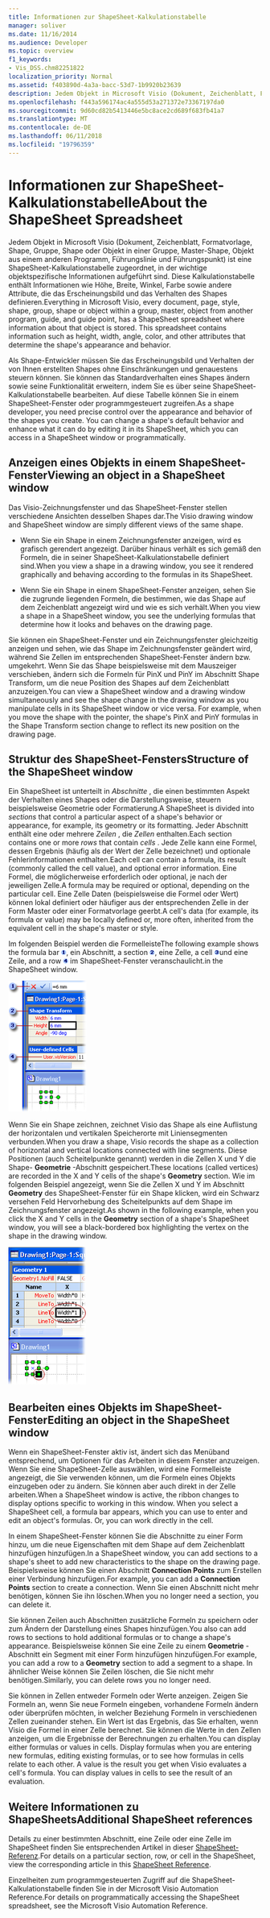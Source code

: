 ```yaml
---
title: Informationen zur ShapeSheet-Kalkulationstabelle
manager: soliver
ms.date: 11/16/2014
ms.audience: Developer
ms.topic: overview
f1_keywords:
- Vis_DSS.chm82251822
localization_priority: Normal
ms.assetid: f403890d-4a3a-bacc-53d7-1b9920b23639
description: Jedem Objekt in Microsoft Visio (Dokument, Zeichenblatt, Formatvorlage, Shape, Gruppe, Shape oder Objekt in einer Gruppe, Master-Shape, Objekt aus einem anderen Programm, Führungslinie und Führungspunkt) ist eine ShapeSheet-Kalkulationstabelle zugeordnet, in der wichtige objektspezifische Informationen aufgeführt sind. Diese Kalkulationstabelle enthält Informationen wie Höhe, Breite, Winkel, Farbe sowie andere Attribute, die das Erscheinungsbild und das Verhalten des Shapes definieren.
ms.openlocfilehash: f443a596174ac4a555d53a271372e73367197da0
ms.sourcegitcommit: 9d60cd82b5413446e5bc8ace2cd689f683fb41a7
ms.translationtype: MT
ms.contentlocale: de-DE
ms.lasthandoff: 06/11/2018
ms.locfileid: "19796359"
---
```

# <a name="about-the-shapesheet-spreadsheet"></a><span data-ttu-id="b7dff-104">Informationen zur ShapeSheet-Kalkulationstabelle</span><span class="sxs-lookup"><span data-stu-id="b7dff-104">About the ShapeSheet Spreadsheet</span></span>

<span data-ttu-id="b7dff-p102">Jedem Objekt in Microsoft Visio (Dokument, Zeichenblatt, Formatvorlage, Shape, Gruppe, Shape oder Objekt in einer Gruppe, Master-Shape, Objekt aus einem anderen Programm, Führungslinie und Führungspunkt) ist eine ShapeSheet-Kalkulationstabelle zugeordnet, in der wichtige objektspezifische Informationen aufgeführt sind. Diese Kalkulationstabelle enthält Informationen wie Höhe, Breite, Winkel, Farbe sowie andere Attribute, die das Erscheinungsbild und das Verhalten des Shapes definieren.</span><span class="sxs-lookup"><span data-stu-id="b7dff-p102">Everything in Microsoft Visio, every document, page, style, shape, group, shape or object within a group, master, object from another program, guide, and guide point, has a ShapeSheet spreadsheet where information about that object is stored. This spreadsheet contains information such as height, width, angle, color, and other attributes that determine the shape's appearance and behavior.</span></span>
  
<span data-ttu-id="b7dff-p103">Als Shape-Entwickler müssen Sie das Erscheinungsbild und Verhalten der von Ihnen erstellten Shapes ohne Einschränkungen und genauestens steuern können. Sie können das Standardverhalten eines Shapes ändern sowie seine Funktionalität erweitern, indem Sie es über seine ShapeSheet-Kalkulationstabelle bearbeiten. Auf diese Tabelle können Sie in einem ShapeSheet-Fenster oder programmgesteuert zugreifen.</span><span class="sxs-lookup"><span data-stu-id="b7dff-p103">As a shape developer, you need precise control over the appearance and behavior of the shapes you create. You can change a shape's default behavior and enhance what it can do by editing it in its ShapeSheet, which you can access in a ShapeSheet window or programmatically.</span></span>
  
## <a name="viewing-an-object-in-a-shapesheet-window"></a><span data-ttu-id="b7dff-109">Anzeigen eines Objekts in einem ShapeSheet-Fenster</span><span class="sxs-lookup"><span data-stu-id="b7dff-109">Viewing an object in a ShapeSheet window</span></span>

<span data-ttu-id="b7dff-110">Das Visio-Zeichnungsfenster und das ShapeSheet-Fenster stellen verschiedene Ansichten desselben Shapes dar.</span><span class="sxs-lookup"><span data-stu-id="b7dff-110">The Visio drawing window and ShapeSheet window are simply different views of the same shape.</span></span>
  
- <span data-ttu-id="b7dff-111">Wenn Sie ein Shape in einem Zeichnungsfenster anzeigen, wird es grafisch gerendert angezeigt. Darüber hinaus verhält es sich gemäß den Formeln, die in seiner ShapeSheet-Kalkulationstabelle definiert sind.</span><span class="sxs-lookup"><span data-stu-id="b7dff-111">When you view a shape in a drawing window, you see it rendered graphically and behaving according to the formulas in its ShapeSheet.</span></span>
    
- <span data-ttu-id="b7dff-112">Wenn Sie ein Shape in einem ShapeSheet-Fenster anzeigen, sehen Sie die zugrunde liegenden Formeln, die bestimmen, wie das Shape auf dem Zeichenblatt angezeigt wird und wie es sich verhält.</span><span class="sxs-lookup"><span data-stu-id="b7dff-112">When you view a shape in a ShapeSheet window, you see the underlying formulas that determine how it looks and behaves on the drawing page.</span></span>
    
<span data-ttu-id="b7dff-p104">Sie können ein ShapeSheet-Fenster und ein Zeichnungsfenster gleichzeitig anzeigen und sehen, wie das Shape im Zeichnungsfenster geändert wird, während Sie Zellen im entsprechenden ShapeSheet-Fenster ändern bzw. umgekehrt. Wenn Sie das Shape beispielsweise mit dem Mauszeiger verschieben, ändern sich die Formeln für PinX und PinY im Abschnitt Shape Transform, um die neue Position des Shapes auf dem Zeichenblatt anzuzeigen.</span><span class="sxs-lookup"><span data-stu-id="b7dff-p104">You can view a ShapeSheet window and a drawing window simultaneously and see the shape change in the drawing window as you manipulate cells in its ShapeSheet window or vice versa. For example, when you move the shape with the pointer, the shape's PinX and PinY formulas in the Shape Transform section change to reflect its new position on the drawing page.</span></span>
  
## <a name="structure-of-the-shapesheet-window"></a><span data-ttu-id="b7dff-115">Struktur des ShapeSheet-Fensters</span><span class="sxs-lookup"><span data-stu-id="b7dff-115">Structure of the ShapeSheet window</span></span>

<span data-ttu-id="b7dff-116">Ein ShapeSheet ist unterteilt in *Abschnitte* , die einen bestimmten Aspekt der Verhalten eines Shapes oder die Darstellungsweise, steuern beispielsweise Geometrie oder Formatierung.</span><span class="sxs-lookup"><span data-stu-id="b7dff-116">A ShapeSheet is divided into  *sections*  that control a particular aspect of a shape's behavior or appearance, for example, its geometry or its formatting.</span></span> <span data-ttu-id="b7dff-117">Jeder Abschnitt enthält eine oder mehrere *Zeilen* , die *Zellen* enthalten.</span><span class="sxs-lookup"><span data-stu-id="b7dff-117">Each section contains one or more  *rows*  that contain  *cells*  .</span></span> <span data-ttu-id="b7dff-118">Jede Zelle kann eine Formel, dessen Ergebnis (häufig als der Wert der Zelle bezeichnet) und optionale Fehlerinformationen enthalten.</span><span class="sxs-lookup"><span data-stu-id="b7dff-118">Each cell can contain a formula, its result (commonly called the cell value), and optional error information.</span></span> <span data-ttu-id="b7dff-119">Eine Formel, die möglicherweise erforderlich oder optional, je nach der jeweiligen Zelle.</span><span class="sxs-lookup"><span data-stu-id="b7dff-119">A formula may be required or optional, depending on the particular cell.</span></span> <span data-ttu-id="b7dff-120">Eine Zelle Daten (beispielsweise die Formel oder Wert) können lokal definiert oder häufiger aus der entsprechenden Zelle in der Form Master oder einer Formatvorlage geerbt.</span><span class="sxs-lookup"><span data-stu-id="b7dff-120">A cell's data (for example, its formula or value) may be locally defined or, more often, inherited from the equivalent cell in the shape's master or style.</span></span> 
  
<span data-ttu-id="b7dff-121">Im folgenden Beispiel werden die Formelleiste</span><span class="sxs-lookup"><span data-stu-id="b7dff-121">The following example shows the formula bar</span></span> ![Nummer 1](media/callout1_ZA01036259.gif)<span data-ttu-id="b7dff-123">, ein Abschnitt</span><span class="sxs-lookup"><span data-stu-id="b7dff-123">, a section</span></span> ![Nummer 2](media/callout2_ZA01036260.gif)<span data-ttu-id="b7dff-125">, eine Zelle</span><span class="sxs-lookup"><span data-stu-id="b7dff-125">, a cell</span></span> ![Nummer 3](media/callout3_ZA01036261.gif)<span data-ttu-id="b7dff-127">und eine Zeile</span><span class="sxs-lookup"><span data-stu-id="b7dff-127">, and a row</span></span> ![Nummer 4](media/callout4_ZA01036262.gif) <span data-ttu-id="b7dff-129">im ShapeSheet-Fenster veranschaulicht.</span><span class="sxs-lookup"><span data-stu-id="b7dff-129">in the ShapeSheet window.</span></span> 
  
![](media/ShpSheetRef_CA_02a_ZA07645861.gif)
  
<span data-ttu-id="b7dff-130">Wenn Sie ein Shape zeichnen, zeichnet Visio das Shape als eine Auflistung der horizontalen und vertikalen Speicherorte mit Liniensegmenten verbunden.</span><span class="sxs-lookup"><span data-stu-id="b7dff-130">When you draw a shape, Visio records the shape as a collection of horizontal and vertical locations connected with line segments.</span></span> <span data-ttu-id="b7dff-131">Diese Positionen (auch Scheitelpunkte genannt) werden in die Zellen X und Y die Shape- **Geometrie** -Abschnitt gespeichert.</span><span class="sxs-lookup"><span data-stu-id="b7dff-131">These locations (called vertices) are recorded in the X and Y cells of the shape's **Geometry** section.</span></span> <span data-ttu-id="b7dff-132">Wie im folgenden Beispiel angezeigt, wenn Sie die Zellen X und Y im Abschnitt **Geometry** des ShapeSheet-Fenster für ein Shape klicken, wird ein Schwarz versehen Feld Hervorhebung des Scheitelpunkts auf dem Shape im Zeichnungsfenster angezeigt.</span><span class="sxs-lookup"><span data-stu-id="b7dff-132">As shown in the following example, when you click the X and Y cells in the **Geometry** section of a shape's ShapeSheet window, you will see a black-bordered box highlighting the vertex on the shape in the drawing window.</span></span> 
  
![](media/ShpSheetRef_CA_01_ZA07645860.gif)
  
## <a name="editing-an-object-in-the-shapesheet-window"></a><span data-ttu-id="b7dff-133">Bearbeiten eines Objekts im ShapeSheet-Fenster</span><span class="sxs-lookup"><span data-stu-id="b7dff-133">Editing an object in the ShapeSheet window</span></span>

<span data-ttu-id="b7dff-p107">Wenn ein ShapeSheet-Fenster aktiv ist, ändert sich das Menüband entsprechend, um Optionen für das Arbeiten in diesem Fenster anzuzeigen. Wenn Sie eine ShapeSheet-Zelle auswählen, wird eine Formelleiste angezeigt, die Sie verwenden können, um die Formeln eines Objekts einzugeben oder zu ändern. Sie können aber auch direkt in der Zelle arbeiten.</span><span class="sxs-lookup"><span data-stu-id="b7dff-p107">When a ShapeSheet window is active, the ribbon changes to display options specific to working in this window. When you select a ShapeSheet cell, a formula bar appears, which you can use to enter and edit an object's formulas. Or, you can work directly in the cell.</span></span>
  
<span data-ttu-id="b7dff-137">In einem ShapeSheet-Fenster können Sie die Abschnitte zu einer Form hinzu, um die neue Eigenschaften mit dem Shape auf dem Zeichenblatt hinzufügen hinzufügen.</span><span class="sxs-lookup"><span data-stu-id="b7dff-137">In a ShapeSheet window, you can add sections to a shape's sheet to add new characteristics to the shape on the drawing page.</span></span> <span data-ttu-id="b7dff-138">Beispielsweise können Sie einen Abschnitt **Connection Points** zum Erstellen einer Verbindung hinzufügen.</span><span class="sxs-lookup"><span data-stu-id="b7dff-138">For example, you can add a **Connection Points** section to create a connection.</span></span> <span data-ttu-id="b7dff-139">Wenn Sie einen Abschnitt nicht mehr benötigen, können Sie ihn löschen.</span><span class="sxs-lookup"><span data-stu-id="b7dff-139">When you no longer need a section, you can delete it.</span></span> 
  
<span data-ttu-id="b7dff-140">Sie können Zeilen auch Abschnitten zusätzliche Formeln zu speichern oder zum Ändern der Darstellung eines Shapes hinzufügen.</span><span class="sxs-lookup"><span data-stu-id="b7dff-140">You also can add rows to sections to hold additional formulas or to change a shape's appearance.</span></span> <span data-ttu-id="b7dff-141">Beispielsweise können Sie eine Zeile zu einem **Geometrie** -Abschnitt ein Segment mit einer Form hinzufügen hinzufügen.</span><span class="sxs-lookup"><span data-stu-id="b7dff-141">For example, you can add a row to a **Geometry** section to add a segment to a shape.</span></span> <span data-ttu-id="b7dff-142">In ähnlicher Weise können Sie Zeilen löschen, die Sie nicht mehr benötigen.</span><span class="sxs-lookup"><span data-stu-id="b7dff-142">Similarly, you can delete rows you no longer need.</span></span> 
  
<span data-ttu-id="b7dff-p110">Sie können in Zellen entweder Formeln oder Werte anzeigen. Zeigen Sie Formeln an, wenn Sie neue Formeln eingeben, vorhandene Formeln ändern oder überprüfen möchten, in welcher Beziehung Formeln in verschiedenen Zellen zueinander stehen. Ein Wert ist das Ergebnis, das Sie erhalten, wenn Visio die Formel in einer Zelle berechnet. Sie können die Werte in den Zellen anzeigen, um die Ergebnisse der Berechnungen zu erhalten.</span><span class="sxs-lookup"><span data-stu-id="b7dff-p110">You can display either formulas or values in cells. Display formulas when you are entering new formulas, editing existing formulas, or to see how formulas in cells relate to each other. A value is the result you get when Visio evaluates a cell's formula. You can display values in cells to see the result of an evaluation.</span></span>
  
## <a name="additional-shapesheet-references"></a><span data-ttu-id="b7dff-147">Weitere Informationen zu ShapeSheets</span><span class="sxs-lookup"><span data-stu-id="b7dff-147">Additional ShapeSheet references</span></span>

<span data-ttu-id="b7dff-148">Details zu einer bestimmten Abschnitt, eine Zeile oder eine Zelle im ShapeSheet finden Sie entsprechenden Artikel in dieser [ShapeSheet-Referenz](reference-visio-shapesheet.md).</span><span class="sxs-lookup"><span data-stu-id="b7dff-148">For details on a particular section, row, or cell in the ShapeSheet, view the corresponding article in this [ShapeSheet Reference](reference-visio-shapesheet.md).</span></span>
  
<span data-ttu-id="b7dff-149">Einzelheiten zum programmgesteuerten Zugriff auf die ShapeSheet-Kalkulationstabelle finden Sie in der Microsoft Visio Automation Reference.</span><span class="sxs-lookup"><span data-stu-id="b7dff-149">For details on programmatically accessing the ShapeSheet spreadsheet, see the Microsoft Visio Automation Reference.</span></span>
  

